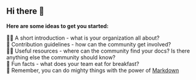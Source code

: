 ## Hi there 👋


**Here are some ideas to get you started:**

🙋‍♀️ A short introduction - what is your organization all about?   
🌈 Contribution guidelines - how can the community get involved?   
👩‍💻 Useful resources - where can the community find your docs? Is there anything else the community should know?   
🍿 Fun facts - what does your team eat for breakfast?   
🧙 Remember, you can do mighty things with the power of [Markdown](https://docs.github.com/github/writing-on-github/getting-started-with-writing-and-formatting-on-github/basic-writing-and-formatting-syntax)
